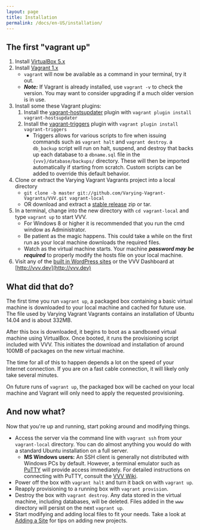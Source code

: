 ```yaml
---
layout: page
title: Installation
permalink: /docs/en-US/installation/
---
```


## The first "vagrant up"

1. Install [VirtualBox 5.x](https://www.virtualbox.org/wiki/Downloads)
1. Install [Vagrant 1.x](https://www.vagrantup.com/downloads.html)
    * `vagrant` will now be available as a command in your terminal, try it out.
    * ***Note:*** If Vagrant is already installed, use `vagrant -v` to check the version. You may want to consider upgrading if a much older version is in use.
1. Install some these Vagrant plugins:
    1. Install the [vagrant-hostsupdater](https://github.com/cogitatio/vagrant-hostsupdater) plugin with `vagrant plugin install vagrant-hostsupdater`
    1. Install the [vagrant-triggers](https://github.com/emyl/vagrant-triggers) plugin with `vagrant plugin install vagrant-triggers`
        * Triggers allows for various scripts to fire when issuing commands such as `vagrant halt` and `vagrant destroy`. a `db_backup` script will run on halt, suspend, and destroy that backs up each database to a `dbname.sql` file in the `{vvv}/database/backups/` directory. These will then be imported automatically if starting from scratch. Custom scripts can be added to override this default behavior.
1. Clone or extract the Varying Vagrant Vagrants project into a local directory
    * `git clone -b master git://github.com/Varying-Vagrant-Vagrants/VVV.git vagrant-local`
    * OR download and extract a [stable release](https://github.com/varying-vagrant-vagrants/vvv/releases) zip or tar.
1. In a terminal, change into the new directory with `cd vagrant-local` and type `vagrant up` to start VVV.
	* For Windows 8 or higher it is recommended that you run the cmd window as Administrator.
    * Be patient as the magic happens. This could take a while on the first run as your local machine downloads the required files.
    * Watch as the virtual machine starts. Your machine ***password may be required*** to properly modify the hosts file on your local machine.
1. Visit any of the [built in WordPress sites](references/default-sites.md) or the VVV Dashboard at [http://vvv.dev](http://vvv.dev)

## What did that do?

The first time you run `vagrant up`, a packaged box containing a basic virtual machine is downloaded to your local machine and cached for future use. The file used by Varying Vagrant Vagrants contains an installation of Ubuntu 14.04 and is about 332MB.

After this box is downloaded, it begins to boot as a sandboxed virtual machine using VirtualBox. Once booted, it runs the provisioning script included with VVV. This initiates the download and installation of around 100MB of packages on the new virtual machine.

The time for all of this to happen depends a lot on the speed of your Internet connection. If you are on a fast cable connection, it will likely only take several minutes.

On future runs of `vagrant up`, the packaged box will be cached on your local machine and Vagrant will only need to apply the requested provisioning.

## And now what?

Now that you're up and running, start poking around and modifying things.

* Access the server via the command line with `vagrant ssh` from your `vagrant-local` directory. You can do almost anything you would do with a standard Ubuntu installation on a full server.
    * **MS Windows users:** An SSH client is generally not distributed with Windows PCs by default. However, a terminal emulator such as [PuTTY](http://www.chiark.greenend.org.uk/~sgtatham/putty/download.html) will provide access immediately. For detailed instructions on connecting with PuTTY, consult the [VVV Wiki](https://github.com/Varying-Vagrant-Vagrants/VVV/wiki/Connect-to-Your-Vagrant-Virtual-Machine-with-PuTTY).
* Power off the box with `vagrant halt` and turn it back on with `vagrant up`.
* Reapply provisioning to a running box with `vagrant provision`.
* Destroy the box with `vagrant destroy`. Any data stored in the virtual machine, including databases, will be deleted. Files added in the `www` directory will persist on the next `vagrant up`.
* Start modifying and adding local files to fit your needs. Take a look at [Adding a Site](adding-a-new-site/index.md) for tips on adding new projects.
